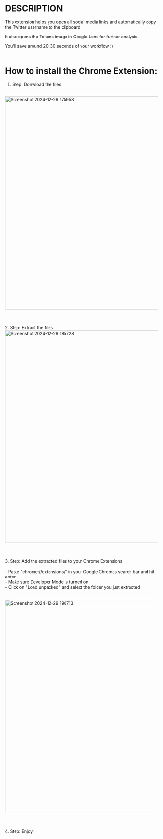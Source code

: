# DESCRIPTION

This extension helps you open all social media links and automatically copy the Twitter username to the clipboard.

It also opens the Tokens image in Google Lens for further analysis.

You'll save around 20-30 seconds of your workflow :) 
<br>
<br>


# How to install the Chrome Extension:

1. Step: Donwload the files 
<br>
<img src="https://github.com/user-attachments/assets/676667fe-6db5-4419-9c61-ab3830ba2cb6" alt="Screenshot 2024-12-29 175958" width="700">
<br>
<br>
<br>
<br>
2. Step: Extract the files
<br>
<img src="https://github.com/user-attachments/assets/572ab2be-493b-4c2d-857e-225372d67aad" alt="Screenshot 2024-12-29 185728" width="700">
<br>
<br>
<br>
<br>
3. Step: Add the extracted files to your Chrome Extensions
<br>
<br>
- Paste "chrome://extensions/" in your Google Chromes search bar and hit enter<br>
- Make sure Developer Mode is turned on<br>
- Click on "Load unpacked" and select the folder you just extracted<br>
<br>
<br>
<img src="https://github.com/user-attachments/assets/3e39b231-f6bb-4024-9eeb-ae74c8bef33d" alt="Screenshot 2024-12-29 190713" width="700">
<br>
<br>
<br>
<br>
4. Step: Enjoy!
